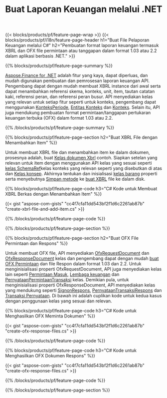 ﻿---
title: Buat Laporan Keuangan melalui .NET
url: /id/net/create/
description:  C# kode untuk membuat Laporan Keuangan di XBRL, dan OFX file permintaan atau tanggapan melalui perpustakaan .NET.
---
{{< blocks/products/pf/feature-page-wrap >}}
{{< blocks/products/pf/i18n/feature-page-header h1="Buat File Pelaporan Keuangan melalui C#" h2="Pembuatan format laporan keuangan termasuk XBRL dan OFX file permintaan atau tanggapan dalam format 1.03 atau 2.2 dalam aplikasi berbasis .NET." >}}

{{% blocks/products/pf/feature-page-summary %}}

[Aspose.Finance for .NET](https://products.aspose.com/finance/net/) adalah fitur yang kaya, dapat diperluas, dan mudah digunakan pembuatan dan pemrosesan laporan keuangan API. Pengembang dapat dengan mudah membuat XBRL instance dari awal serta dapat menambahkan referensi skema, konteks, unit, item, tautan catatan kaki, referensi peran, dan 
referensi peran busur. API menyediakan kelas yang relevan untuk setiap fitur seperti untuk konteks, pengembang dapat menggunakan [KonteksPeriode](https://apireference.aspose.com/finance/net/aspose.finance.xbrl/contextperiod), [Entitas Konteks](https://apireference.aspose.com/finance/net/aspose.finance.xbrl/contextentity) dan [Konteks](https://apireference.aspose.com/finance/net/aspose.finance.xbrl/context). 
Selain itu, API juga mendukung pembuatan format permintaan/tanggapan pertukaran keuangan terbuka (OFX) dalam format 1.03 atau 2.2.

{{% /blocks/products/pf/feature-page-summary %}}

{{% blocks/products/pf/feature-page-section h2="Buat XBRL File dengan Menambahkan Item" %}}

Untuk membuat XBRL file dan menambahkan item ke dalam dokumen, prosesnya adalah, buat [Kelas dokumen Xbrl](https://apireference.aspose.com/finance/net/aspose.finance.xbrl/xbrldocument) contoh. Siapkan setelan yang relevan untuk item dengan menggunakan API kelas yang sesuai seperti [kelas SchemaRef](https://apireference.aspose.com/finance/net/aspose.finance.xbrl/schemaref)kelas konteks yang relevan seperti yang disebutkan di atas dan [Kelas konsep](https://apireference.aspose.com/finance/net/aspose.finance.xbrl/concept). Akhirnya tentukan dan inisialisasi [kelas barang](https://apireference.aspose.com/finance/net/aspose.finance.xbrl/item) properti serta menyebutnya [Simpan metode](https://apireference.aspose.com/finance/net/aspose.finance.xbrl.xbrldocument/save/methods/1) ke [buat XBRL](https://products.aspose.com/finance/net/create/xbrl/) file ke dalam disk.

{{% blocks/products/pf/feature-page-code h3="C# Kode untuk Membuat XBRL Berkas dengan Menambahkan Item" %}}

{{< gist "aspose-com-gists" "cc4f7cfa11dd543bf2f1d6c2261ab87b" "create-xbrl-file-and-add-item.cs" >}} 

{{% /blocks/products/pf/feature-page-code %}}

{{% /blocks/products/pf/feature-page-section %}}

{{% blocks/products/pf/feature-page-section h2="Buat OFX File Permintaan dan Respons" %}}


Untuk membuat OFX file, API menyediakan [OfxRequestDocument](https://apireference.aspose.com/finance/net/aspose.finance.ofx/ofxrequestdocument) dan [OfxResponseDocument](https://apireference.aspose.com/finance/net/aspose.finance.ofx/ofxresponsedocument) kelas dan pengembang dapat dengan mudah [buat OFX Permintaan](https://products.aspose.com/finance/net/create/ofx-request/) dan file Respon dalam format 1.03 dan 2.2. Untuk menginisialisasi properti OfxRequestDocument, API juga menyediakan kelas lain seperti [Permintaan Masuk](https://apireference.aspose.com/finance/net/aspose.finance.ofx.signon/signonrequest), [Lembaga keuangan](https://apireference.aspose.com/finance/net/aspose.finance.ofx.signon/financialinstitution) dan [PernyataanPermintaanTransaksi](https://apireference.aspose.com/finance/net/aspose.finance.ofx.bank/statementtransactionrequest) kelas. Demikian pula, untuk menginisialisasi properti OfxResponseDocument, API menyediakan kelas yang mendukung seperti [SignonRespons](https://apireference.aspose.com/finance/net/aspose.finance.ofx.signon/signonresponse),  [PernyataanTransaksiRespons](https://apireference.aspose.com/finance/net/aspose.finance.ofx.bank/statementtransactionresponse) dan [Transaksi Pernyataan](https://apireference.aspose.com/finance/net/aspose.finance.ofx/statementtransaction). Di bawah ini adalah cuplikan kode untuk kedua kasus dengan penggunaan kelas yang sesuai dan relevan.

{{% blocks/products/pf/feature-page-code h3="C# Kode untuk Menghasilkan OFX Meminta Dokumen" %}}

{{< gist "aspose-com-gists" "cc4f7cfa11dd543bf2f1d6c2261ab87b" "create-ofx-response-files.cs" >}} 

{{% /blocks/products/pf/feature-page-code %}}

{{% blocks/products/pf/feature-page-code h3="C# Kode untuk Menghasilkan OFX Dokumen Respons" %}}

{{< gist "aspose-com-gists" "cc4f7cfa11dd543bf2f1d6c2261ab87b" "create-ofx-response-files.cs" >}} 

{{% /blocks/products/pf/feature-page-code %}}

{{% /blocks/products/pf/feature-page-section %}}